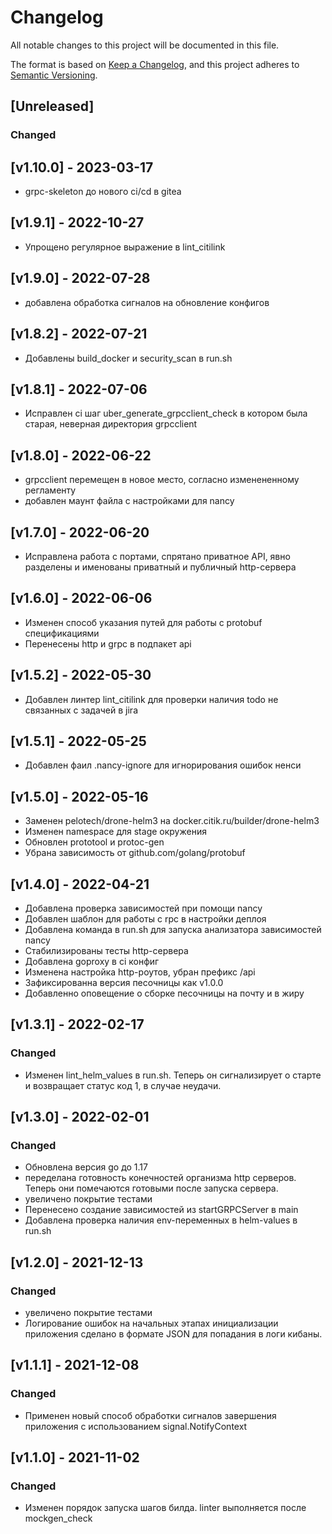 # Changelog
All notable changes to this project will be documented in this file.

The format is based on [Keep a Changelog](https://keepachangelog.com/en/1.0.0/),
and this project adheres to [Semantic Versioning](https://semver.org/spec/v2.0.0.html).

## [Unreleased]
### Changed

## [v1.10.0] - 2023-03-17
- grpc-skeleton до нового ci/cd в gitea

## [v1.9.1] - 2022-10-27
- Упрощено регулярное выражение в lint_citilink

## [v1.9.0] - 2022-07-28
- добавлена обработка сигналов на обновление конфигов

## [v1.8.2] - 2022-07-21
- Добавлены build_docker и security_scan в run.sh

## [v1.8.1] - 2022-07-06
- Исправлен ci шаг uber_generate_grpcclient_check в котором была старая, неверная директория grpcclient

## [v1.8.0] - 2022-06-22
- grpcclient перемещен в новое место, согласно изменененному регламенту
- добавлен маунт файла с настройками для nancy

## [v1.7.0] - 2022-06-20
- Исправлена работа с портами, спрятано приватное API, явно разделены и именованы приватный и публичный http-сервера

## [v1.6.0] - 2022-06-06
- Изменен способ указания путей для работы с protobuf спецификациями 
- Перенесены http и grpc в подпакет api

## [v1.5.2] - 2022-05-30
- Добавлен линтер lint_citilink для проверки наличия todo не связанных с задачей в jira

## [v1.5.1] - 2022-05-25
- Добавлен фаил .nancy-ignore для игнорирования ошибок ненси

## [v1.5.0] - 2022-05-16
- Заменен pelotech/drone-helm3 на docker.citik.ru/builder/drone-helm3
- Изменен namespace для stage окружения
- Обновлен prototool и protoc-gen
- Убрана зависимость от github.com/golang/protobuf

## [v1.4.0] - 2022-04-21
- Добавлена проверка зависимостей при помощи nancy
- Добавлен шаблон для работы с rpc в настройки деплоя
- Добавлена команда в run.sh для запуска анализатора зависимостей nancy
- Стабилизированы тесты http-сервера
- Добавлена goproxy в ci конфиг
- Изменена настройка http-роутов, убран префикс /api
- Зафиксированна версия песочницы как v1.0.0
- Добавленно оповещение о сборке песочницы на почту и в жиру

## [v1.3.1] - 2022-02-17
### Changed
- Изменен lint_helm_values в run.sh.
  Теперь он сигнализирует о старте и возвращает статус код 1, в случае неудачи.


## [v1.3.0] - 2022-02-01
### Changed
- Обновлена версия go до 1.17
- переделана готовность конечностей организма http серверов.
  Теперь они помечаются готовыми после запуска сервера.
- увеличено покрытие тестами
- Перенесено создание зависимостей из startGRPCServer в main
- Добавлена проверка наличия env-переменных в helm-values в run.sh

## [v1.2.0] - 2021-12-13
### Changed
- увеличено покрытие тестами
- Логирование ошибок на начальных этапах инициализации приложения
  сделано в формате JSON для попадания в логи кибаны.

## [v1.1.1] - 2021-12-08
### Changed
- Применен новый способ обработки сигналов завершения приложения
  с использованием signal.NotifyContext

## [v1.1.0] - 2021-11-02
### Changed
- Изменен порядок запуска шагов билда. linter выполняется после mockgen_check
